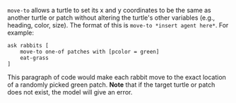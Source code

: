 `move-to` allows a turtle to set its x and y coordinates to be the same as another turtle or patch without altering the turtle's other variables (e.g., heading, color, size). The format of this is `move-to *insert agent here*`. For example:

```
ask rabbits [
	move-to one-of patches with [pcolor = green]
	eat-grass
]
```
This paragraph of code would make each rabbit move to the exact location of a randomly picked green patch. **Note** that if the target turtle or patch does not exist, the model will give an error. 
